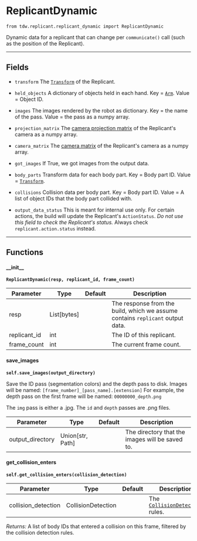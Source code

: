 # ReplicantDynamic

`from tdw.replicant.replicant_dynamic import ReplicantDynamic`

Dynamic data for a replicant that can change per `communicate()` call (such as the position of the Replicant).

***

## Fields

- `transform` The [`Transform`](../object_data/transform.md) of the Replicant.

- `held_objects` A dictionary of objects held in each hand. Key = [`Arm`](../agents/arm.md). Value = Object ID.

- `images` The images rendered by the robot as dictionary. Key = the name of the pass. Value = the pass as a numpy array.

- `projection_matrix` The [camera projection matrix](../../api/output_data.md#cameramatrices) of the Replicant's camera as a numpy array.

- `camera_matrix` The [camera matrix](../../api/output_data.md#cameramatrices) of the Replicant's camera as a numpy array.

- `got_images` If True, we got images from the output data.

- `body_parts` Transform data for each body part. Key = Body part ID. Value = [`Transform`](../object_data/transform.md).

- `collisions` Collision data per body part. Key = Body part ID. Value = A list of object IDs that the body part collided with.

- `output_data_status` This is meant for internal use only. For certain actions, the build will update the Replicant's `ActionStatus`. *Do not use this field to check the Replicant's status.* Always check `replicant.action.status` instead.

***

## Functions

#### \_\_init\_\_

**`ReplicantDynamic(resp, replicant_id, frame_count)`**

| Parameter | Type | Default | Description |
| --- | --- | --- | --- |
| resp |  List[bytes] |  | The response from the build, which we assume contains `replicant` output data. |
| replicant_id |  int |  | The ID of this replicant. |
| frame_count |  int |  | The current frame count. |

#### save_images

**`self.save_images(output_directory)`**

Save the ID pass (segmentation colors) and the depth pass to disk.
Images will be named: `[frame_number]_[pass_name].[extension]`
For example, the depth pass on the first frame will be named: `00000000_depth.png`

The `img` pass is either a .jpg. The `id` and `depth` passes are .png files.

| Parameter | Type | Default | Description |
| --- | --- | --- | --- |
| output_directory |  Union[str, Path] |  | The directory that the images will be saved to. |

#### get_collision_enters

**`self.get_collision_enters(collision_detection)`**


| Parameter | Type | Default | Description |
| --- | --- | --- | --- |
| collision_detection |  CollisionDetection |  | The [`CollisionDetection`](collision_detection.md) rules. |

_Returns:_  A list of body IDs that entered a collision on this frame, filtered by the collision detection rules.

